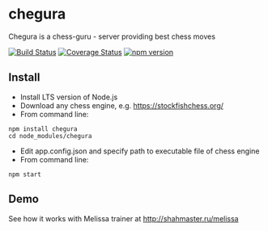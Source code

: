 # chegura
Chegura is a chess-guru - server providing best chess moves

[![Build Status](https://travis-ci.org/Scorpibear/chegura.svg?branch=master)](https://travis-ci.org/Scorpibear/chegura)
[![Coverage Status](https://codecov.io/gh/Scorpibear/chegura/coverage.svg)](https://codecov.io/gh/Scorpibear/chegura)
[![npm version](https://badge.fury.io/js/chegura.svg)](https://www.npmjs.com/package/chegura)

## Install

- Install LTS version of Node.js
- Download any chess engine, e.g. https://stockfishchess.org/
- From command line:
```
npm install chegura
cd node_modules/chegura
```
- Edit app.config.json and specify path to executable file of chess engine
- From command line:
```
npm start
```

## Demo

See how it works with Melissa trainer at http://shahmaster.ru/melissa
